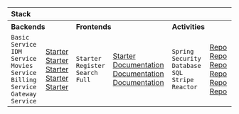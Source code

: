 <table>
  <tbody>
    <tr>
      <th colspan="6" align="left">Stack</th>
    </tr>
    <tr></tr>
    <tr>
      <th colspan="2" align="left" width="300px">Backends</th>
      <th colspan="2" align="left" width="300px">Frontends</th>
      <th colspan="2" align="left" width="300px">Activities</th>
    </tr>
    <tr>
      <td>
          <div>
              <code>Basic Service</code>
          </div>
          <div>
              <code>IDM Service</code>
          </div>
          <div>
              <code>Movies Service</code>
          </div>
          <div>
              <code>Billing Service</code>
          </div>
          <div>
              <code>Gateway Service</code>
          </div>
      </td>
      <td>
          <div>
            <a href="https://github.com/GitCodings/Stack-BE0-Basic-Service-Starter">
              Starter
            </a>
          </div>
          <div>
            <a href="https://github.com/GitCodings/Stack-BE1-IDM-Service-Starter">
              Starter
            </a>
          </div>
          <div>
            <a href="https://github.com/GitCodings/Stack-BE2-Movies-Service-Starter">
              Starter
            </a>
          </div>
          <div>
            <a href="https://github.com/GitCodings/Stack-BE3-Billing-Service-Starter">
              Starter
            </a>
          </div>
          <div>
            <a href="https://github.com/GitCodings/Stack-BE4-Gateway-Service-Starter">
              Starter
            </a>
          </div>
      </td>
      <td>
          <div>
              <code>Starter</code>
          </div>
          <div>
              <code>Register</code>
          </div>
          <div>
              <code>Search</code>
          </div>
          <div>
              <code>Full</code>
          </div>
      </td>
      <td>
          <div>
            <a href="https://github.com/GitCodings/Stack-FE-Starter">
              Starter
            </a>
          </div>
          <div>
            <a href="https://github.com/GitCodings/Stack-FE-Starter/blob/main/FRONTEND-1.md">
              Documentation
            </a>
          </div>
          <div>
            <a href="https://github.com/GitCodings/Stack-FE-Starter/blob/main/FRONTEND-2.md">
              Documentation
            </a>
          </div>
          <div>
            <a href="https://github.com/GitCodings/Stack-FE-Starter/blob/main/FRONTEND-3.md">
              Documentation
            </a>
          </div>
      </td>
      <td>
          <div>
              <code>Spring</code>
          </div>
          <div>
              <code>Security</code>
          </div>
          <div>
              <code>Database</code>
          </div>
          <div>
              <code>SQL</code>
          </div>
          <div>
              <code>Stripe</code>
          </div>
          <div>
              <code>Reactor</code>
          </div>
      </td>
      <td>
          <div>
            <a href="https://github.com/GitCodings/Stack-A1-Spring">
              Repo
            </a>
          </div>
          <div>
            <a href="https://github.com/GitCodings/Stack-A2-Security">
              Repo
            </a>
          </div>
          <div>
            <a href="https://github.com/GitCodings/Stack-A3-Database">
              Repo
            </a>
          </div>
          <div>
            <a href="https://github.com/GitCodings/Stack-A4-SQL">
              Repo
            </a>
          </div>
          <div>
            <a href="https://github.com/GitCodings/Stack-A5-Stripe">
              Repo
            </a>
          </div>
          <div>
            <a href="https://github.com/GitCodings/Stack-A6-Reactor">
              Repo
            </a>
          </div>
      </td>
    </tr>
  </tbody>
</table>
